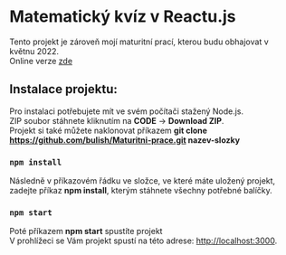 # Matematický kvíz v Reactu.js

Tento projekt je zároveň mojí maturitní prací, kterou budu obhajovat v květnu 2022. \
Online verze [zde](https://matematicky-kviz.netlify.app/)

## Instalace projektu:

Pro instalaci potřebujete mít ve svém počítači stažený Node.js. \
ZIP soubor stáhnete kliknutím na **CODE** -> **Download ZIP**. \
Projekt si také můžete naklonovat příkazem **git clone https://github.com/bulish/Maturitni-prace.git nazev-slozky**

### `npm install`

Následně v příkazovém řádku ve složce, ve které máte uložený projekt, zadejte příkaz **npm install**, kterým stáhnete všechny potřebné balíčky.

### `npm start`

Poté příkazem **npm start** spustíte projekt\
V prohlížeci se Vám projekt spustí na této adrese: [http://localhost:3000](http://localhost:3000).
